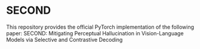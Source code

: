 # SECOND
This repository provides the official PyTorch implementation of the following paper:
SECOND: Mitigating Perceptual Hallucination in Vision-Language Models via Selective and Contrastive Decoding
